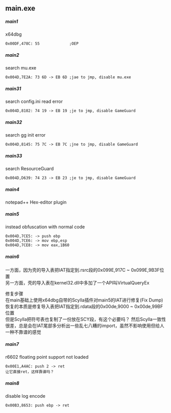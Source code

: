 ## main.exe

##### main1
x64dbg
```
0x00DF,478C: 55             ;OEP
```

##### main2
search mu.exe
```
0x004D,7E2A: 73 6D -> EB 6D ;jae to jmp, disable mu.exe
```

##### main31
search config.ini read error
```
0x004D,8102: 74 19 -> EB 19 ;je to jmp, disable GameGuard
```
##### main32
search gg init error
```
0x004D,8145: 75 7C -> EB 7C ;jne to jmp, disable GameGuard
```

##### main33
search ResourceGuard
```
0x004D,D639: 74 23 -> EB 23 ;je to jmp, disable GameGuard
```
##### main4
notepad++ Hex-editor plugin

##### main5
instead obfuscation with normal code
```
0x004D,7CE5: -> push ebp
0x004D,7CE6: -> mov ebp,esp
0x004D,7CE8: -> mov eax,1B60
```

##### main6
一方面，因为壳的导入表把IAT指定到.rsrc段的0x099E,917C ~ 0x099E,9B3F位置  
另一方面，壳的导入表在kernel32.dll中多加了一个API叫VirtualQueryEx  

修复步骤  
在main基础上使用x64dbg自带的Scylla插件对main5的IAT进行修复(Fix Dump)  
恢复的本质是修复导入表把IAT指定到.rdata段的0x00de,9000 ~ 0x00de,99BF位置  
但是Scylla把符号表也复制了一份放在SCY段，有这个必要吗？
然后Scylla一致性很差，总是会在IAT尾部多分析出一些乱七八糟的import，虽然不影响使用但给人一种不靠谱的感觉

##### main7
r6602 floating point support not loaded
```
0x00E1,A4AC: push 2 -> ret
让它直接ret，这样靠谱吗？
```

##### main8
disable log encode
```
0x00B3,8653: push ebp -> ret
```